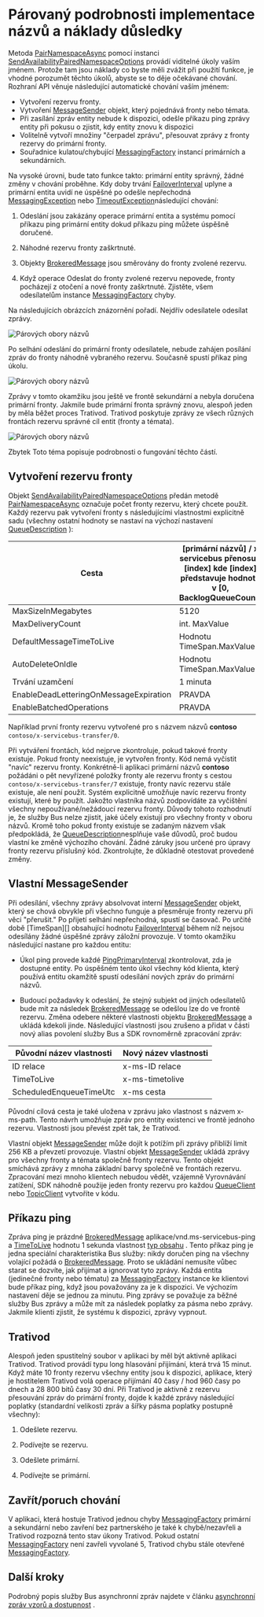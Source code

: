 <properties 
    pageTitle="Služba Bus párovaný obory názvů | Microsoft Azure"
    description="Podrobnosti o implementaci párových názvů a náklady"
    services="service-bus"
    documentationCenter="na"
    authors="sethmanheim"
    manager="timlt"
    editor="" /> 
<tags 
    ms.service="service-bus"
    ms.devlang="na"
    ms.topic="article"
    ms.tgt_pltfrm="na"
    ms.workload="na"
    ms.date="10/04/2016"
    ms.author="sethm" />

# <a name="paired-namespace-implementation-details-and-cost-implications"></a>Párovaný podrobnosti implementace názvů a náklady důsledky

Metoda [PairNamespaceAsync][] pomocí instanci [SendAvailabilityPairedNamespaceOptions][] provádí viditelné úkoly vaším jménem. Protože tam jsou náklady co byste měli zvážit při použití funkce, je vhodné porozumět těchto úkolů, abyste se to děje očekávané chování. Rozhraní API věnuje následující automatické chování vaším jménem:

-   Vytvoření rezervu fronty.
-   Vytvoření [MessageSender][] objekt, který pojednává fronty nebo témata.
-   Při zasílání zpráv entity nebude k dispozici, odešle příkazu ping zprávy entity při pokusu o zjistit, kdy entity znovu k dispozici
-   Volitelně vytvoří množiny "čerpadel zprávu", přesouvat zprávy z fronty rezervy do primární fronty.
-   Souřadnice kulatou/chybující [MessagingFactory][] instancí primárních a sekundárních.

Na vysoké úrovni, bude tato funkce takto: primární entity správný, žádné změny v chování proběhne. Kdy doby trvání [FailoverInterval][] uplyne a primární entita uvidí ne úspěšné po odešle nepřechodná [MessagingException][] nebo [TimeoutException][]následující chování:

1.  Odeslání jsou zakázány operace primární entita a systému pomocí příkazu ping primární entity dokud příkazu ping můžete úspěšně doručené.

2.  Náhodné rezervu fronty zaškrtnuté.

3.  Objekty [BrokeredMessage][] jsou směrovány do fronty zvolené rezervu.

1.  Když operace Odeslat do fronty zvolené rezervu nepovede, fronty pocházejí z otočení a nové fronty zaškrtnuté. Zjistěte, všem odesílatelům instance [MessagingFactory][] chyby.

Na následujících obrázcích znázornění pořadí. Nejdřív odesílatele odesílat zprávy.

![Párových obory názvů][0]

Po selhání odeslání do primární fronty odesílatele, nebude zahájen posílání zpráv do fronty náhodně vybraného rezervu. Současně spustí příkaz ping úkolu.

![Párových obory názvů][1]

Zprávy v tomto okamžiku jsou ještě ve frontě sekundární a nebyla doručena primární fronty. Jakmile bude primární fronta správný znovu, alespoň jeden by měla běžet proces Trativod. Trativod poskytuje zprávy ze všech různých frontách rezervu správné cíl entit (fronty a témata).

![Párových obory názvů][2]

Zbytek Toto téma popisuje podrobnosti o fungování těchto částí.

## <a name="creation-of-backlog-queues"></a>Vytvoření rezervu fronty

Objekt [SendAvailabilityPairedNamespaceOptions][] předán metodě [PairNamespaceAsync][] označuje počet fronty rezervu, který chcete použít. Každý rezervu pak vytvoření fronty s následujícími vlastnostmi explicitně sadu (všechny ostatní hodnoty se nastaví na výchozí nastavení [QueueDescription][] ):

| Cesta                                   | [primární názvů] / x servicebus přenosu / [index] kde [index] představuje hodnotu v [0, BacklogQueueCount) |
|----------------------------------------|------------------------------------------------------------------------------------------------------|
| MaxSizeInMegabytes                     | 5120                                                                                                 |
| MaxDeliveryCount                       | int. MaxValue                                                                                         |
| DefaultMessageTimeToLive               | Hodnotu TimeSpan.MaxValue                                                                                    |
| AutoDeleteOnIdle                       | Hodnotu TimeSpan.MaxValue                                                                                    |
| Trvání uzamčení                           | 1 minuta                                                                                             |
| EnableDeadLetteringOnMessageExpiration | PRAVDA                                                                                                 |
| EnableBatchedOperations                | PRAVDA                                                                                                 |

Například první fronty rezervu vytvořené pro s názvem názvů **contoso** `contoso/x-servicebus-transfer/0`.

Při vytváření frontách, kód nejprve zkontroluje, pokud takové fronty existuje. Pokud fronty neexistuje, je vytvořen fronty. Kód nemá vyčistit "navíc" rezervu fronty. Konkrétně-li aplikaci primární názvů **contoso** požádáni o pět nevyřízené položky fronty ale rezervu fronty s cestou `contoso/x-servicebus-transfer/7` existuje, fronty navíc rezervu stále existuje, ale není použit. Systém explicitně umožňuje navíc rezervu fronty existují, které by použít. Jakožto vlastníka názvů zodpovídáte za vyčištění všechny nepoužívané/nežádoucí rezervu fronty. Důvody tohoto rozhodnutí je, že služby Bus nelze zjistit, jaké účely existují pro všechny fronty v oboru názvů. Kromě toho pokud fronty existuje se zadaným názvem však předpokládá, že [QueueDescription][]nesplňuje vaše důvodů, proč budou vlastní ke změně výchozího chování. Žádné záruky jsou určené pro úpravy fronty rezervu příslušný kód. Zkontrolujte, že důkladně otestovat provedené změny.

## <a name="custom-messagesender"></a>Vlastní MessageSender

Při odesílání, všechny zprávy absolvovat interní [MessageSender][] objekt, který se chová obvykle při všechno funguje a přesměruje fronty rezervu při věci "přerušit." Po přijetí selhání nepřechodná, spustí se časovač. Po určité době [TimeSpan][] obsahující hodnotu [FailoverInterval][] během níž nejsou odesílány žádné úspěšné zprávy záložní provozuje. V tomto okamžiku následující nastane pro každou entitu:

- Úkol ping provede každé [PingPrimaryInterval][] zkontrolovat, zda je dostupné entity. Po úspěšném tento úkol všechny kód klienta, který používá entitu okamžitě spustí odesílání nových zpráv do primární názvů.

- Budoucí požadavky k odeslání, že stejný subjekt od jiných odesílatelů bude mít za následek [BrokeredMessage][] se odešlou lze do ve frontě rezervu. Změna odebere některé vlastnosti objektu [BrokeredMessage][] a ukládá kdekoli jinde. Následující vlastnosti jsou zrušeno a přidat v části nový alias povolení služby Bus a SDK rovnoměrně zpracování zpráv:

| Původní název vlastnosti       | Nový název vlastnosti |
|-------------------------|-------------------|
| ID relace               | x-ms-ID relace    |
| TimeToLive              | x-ms-timetolive   |
| ScheduledEnqueueTimeUtc | x-ms cesta         |

Původní cílová cesta je také uložena v zprávu jako vlastnost s názvem x-ms-path. Tento návrh umožňuje zpráv pro entity existenci ve frontě jednoho rezervu. Vlastnosti jsou převést zpět tak, že Trativod.

Vlastní objekt [MessageSender][] může dojít k potížím při zprávy přiblíží limit 256 KB a převzetí provozuje. Vlastní objekt [MessageSender][] ukládá zprávy pro všechny fronty a témata společně fronty rezervu. Tento objekt smíchává zprávy z mnoha základní barvy společně ve frontách rezervu. Zpracování mezi mnoho klientech nebudou vědět, vzájemně Vyrovnávání zatížení, SDK náhodně použije jeden fronty rezervu pro každou [QueueClient][] nebo [TopicClient][] vytvoříte v kódu.

## <a name="pings"></a>Příkazu ping

Zpráva ping je prázdné [BrokeredMessage][] aplikace/vnd.ms-servicebus-ping a [TimeToLive][] hodnotu 1 sekunda vlastnost [typ obsahu][] . Tento příkaz ping je jedna speciální charakteristika Bus služby: nikdy doručen ping na všechny volající požádá o [BrokeredMessage][]. Proto se ukládání nemusíte vůbec starat se dozvíte, jak přijímat a ignorovat tyto zprávy. Každá entita (jedinečné fronty nebo tématu) za [MessagingFactory][] instance ke klientovi bude příkaz ping, když jsou považovány za je k dispozici. Ve výchozím nastavení děje se jednou za minutu. Ping zprávy se považuje za běžné služby Bus zprávy a může mít za následek poplatky za pásma nebo zprávy. Jakmile klienti zjistit, že systému k dispozici, zprávy vypnout.

## <a name="the-syphon"></a>Trativod

Alespoň jeden spustitelný soubor v aplikaci by měl být aktivně aplikaci Trativod. Trativod provádí typu long hlasování přijímání, která trvá 15 minut. Když máte 10 fronty rezervu všechny entity jsou k dispozici, aplikace, který je hostitelem Trativod volá operace přijímání 40 časy / hod 960 časy po dnech a 28 800 bitů časy 30 dní. Při Trativod je aktivně z rezervu přesouvání zpráv do primární fronty, dojde k každé zprávy následující poplatky (standardní velikosti zpráv a šířky pásma poplatky postupně všechny):

1.  Odešlete rezervu.

2.  Podívejte se rezervu.

3.  Odešlete primární.

4.  Podívejte se primární.

## <a name="closefault-behavior"></a>Zavřít/poruch chování

V aplikaci, která hostuje Trativod jednou chyby [MessagingFactory][] primární a sekundární nebo zavření bez partnerského je také k chybě/nezavřeli a Trativod rozpozná tento stav úkony Trativod. Pokud ostatní [MessagingFactory][] není zavřeli vyvolané 5, Trativod chybu stále otevřené [MessagingFactory][].

## <a name="next-steps"></a>Další kroky

Podrobný popis služby Bus asynchronní zpráv najdete v článku [asynchronní zpráv vzorů a dostupnost][] . 

  [PairNamespaceAsync]: https://msdn.microsoft.com/library/azure/microsoft.servicebus.messaging.messagingfactory.pairnamespaceasync.aspx
  [SendAvailabilityPairedNamespaceOptions]: https://msdn.microsoft.com/library/azure/microsoft.servicebus.messaging.sendavailabilitypairednamespaceoptions.aspx
  [MessageSender]: https://msdn.microsoft.com/library/azure/microsoft.servicebus.messaging.messagesender.aspx
  [MessagingFactory]: https://msdn.microsoft.com/library/azure/microsoft.servicebus.messaging.messagingfactory.aspx
  [FailoverInterval]: https://msdn.microsoft.com/library/azure/microsoft.servicebus.messaging.pairednamespaceoptions.failoverinterval.aspx
  [MessagingException]: https://msdn.microsoft.com/library/azure/microsoft.servicebus.messaging.messagingexception.aspx
  [TimeoutException]: https://msdn.microsoft.com/library/azure/system.timeoutexception.aspx
  [BrokeredMessage]: https://msdn.microsoft.com/library/azure/microsoft.servicebus.messaging.brokeredmessage.aspx
  [QueueDescription]: https://msdn.microsoft.com/library/azure/microsoft.servicebus.messaging.queuedescription.aspx
  [Časového rozpětí]: https://msdn.microsoft.com/library/azure/system.timespan.aspx
  [PingPrimaryInterval]: https://msdn.microsoft.com/library/azure/microsoft.servicebus.messaging.sendavailabilitypairednamespaceoptions.pingprimaryinterval.aspx
  [QueueClient]: https://msdn.microsoft.com/library/azure/microsoft.servicebus.messaging.queueclient.aspx
  [TopicClient]: https://msdn.microsoft.com/library/azure/microsoft.servicebus.messaging.topicclient.aspx
  [Typ obsahu]: https://msdn.microsoft.com/library/azure/microsoft.servicebus.messaging.brokeredmessage.contenttype.aspx
  [TimeToLive]: https://msdn.microsoft.com/library/azure/microsoft.servicebus.messaging.brokeredmessage.timetolive.aspx
  [Asynchronní zpráv vzorů a dostupnost]: service-bus-async-messaging.md
  [0]: ./media/service-bus-paired-namespaces/IC673405.png
  [1]: ./media/service-bus-paired-namespaces/IC673406.png
  [2]: ./media/service-bus-paired-namespaces/IC673407.png
